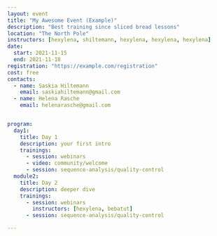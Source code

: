```yaml
---
layout: event
title: "My Awesome Event (Example)"
description: "Best training since sliced bread lessons"
location: "The North Pole"
instructors: [hexylena, shiltemann, hexylena, hexylena, hexylena]
date:
  start: 2021-11-15
  end: 2021-11-18
registration: "https://example.com/registration"
cost: free
contacts:
  - name: Saskia Hiltemann
    email: saskiahiltemann@gmail.com
  - name: Helena Rasche
    email: helenarasche@gmail.com


program:
  day1:
    title: Day 1
    description: your first intro
    trainings:
      - session: webinars
      - video: community/welcome
      - session: sequence-analysis/quality-control
  module2:
    title: Day 2
    description: deeper dive
    trainings:
      - session: webinars
        instructors: [hexylena, bebatut]
      - session: sequence-analysis/quality-control

---
```

